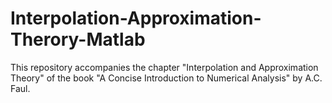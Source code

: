 # Interpolation-Approximation-Therory-Matlab
This repository accompanies the chapter "Interpolation and Approximation Theory" of the book "A Concise Introduction to Numerical Analysis" by A.C. Faul.
